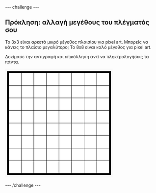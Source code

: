 --- challenge ---

## Πρόκληση: αλλαγή μεγέθους του πλέγματός σου

Το 3x3 είναι αρκετά μικρό μέγεθος πλαισίου για pixel art. Μπορείς να κάνεις το πλαίσιο μεγαλύτερο; Το 8x8 είναι καλό μέγεθος για pixel art.

Δοκίμασε την αντιγραφή και επικόλληση αντί να πληκτρολογήσεις τα πάντα.

![στιγμιότυπο οθόνης](images/pixel-art-grid-8.png)

--- /challenge ---